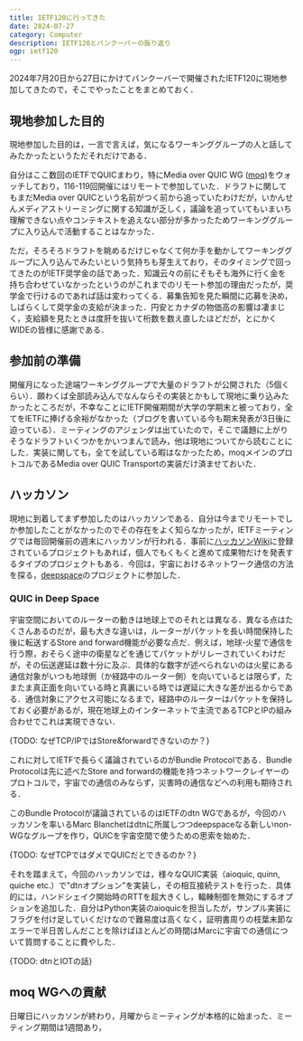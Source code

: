 ```yaml
---
title: IETF120に行ってきた
date: 2024-07-27
category: Computer
description: IETF120とバンクーバーの振り返り
ogp: ietf120
---
```


2024年7月20日から27日にかけてバンクーバーで開催されたIETF120に現地参加してきたので，そこでやったことをまとめておく．

## 現地参加した目的
現地参加した目的は，一言で言えば，気になるワーキンググループの人と話してみたかったというただそれだけである．

自分はここ数回のIETFでQUICまわり，特にMedia over QUIC WG ([moq](https://datatracker.ietf.org/wg/moq/about/))をウォッチしており，116-119回開催にはリモートで参加していた．ドラフトに関してもまだMedia over QUICという名前がつく前から追っていたわけだが，いかんせんメディアストリーミングに関する知識が乏しく，議論を追っていてもいまいち理解できない点やコンテキストを追えない部分が多かったためワーキンググループに入り込んで活動することはなかった．

ただ，そろそろドラフトを眺めるだけじゃなくて何か手を動かしてワーキンググループに入り込んでみたいという気持ちも芽生えており，そのタイミングで回ってきたのがIETF奨学金の話であった．知識云々の前にそもそも海外に行く金を持ち合わせていなかったというのがこれまでのリモート参加の理由だったが，奨学金で行けるのであれば話は変わってくる．募集告知を見た瞬間に応募を決め，しばらくして奨学金の支給が決まった．円安とカナダの物価高の影響は凄まじく，支給額を見たときは度肝を抜いて桁数を数え直したほどだが，とにかくWIDEの皆様に感謝である．

## 参加前の準備
開催月になった途端ワーキンググループで大量のドラフトが公開された（5個くらい）．願わくば全部読み込んでなんならその実装とかもして現地に乗り込みたかったところだが，不幸なことにIETF開催期間が大学の学期末と被っており，全てをIETFに捧げる余裕がなかった（ブログを書いている今も期末発表が3日後に迫っている）．ミーティングのアジェンダは出ていたので，そこで議題に上がりそうなドラフトいくつかをかいつまんで読み，他は現地についてから読むことにした．実装に関しても，全てを試している暇はなかったため，moqメインのプロトコルであるMedia over QUIC Transportの実装だけ済ませておいた．

## ハッカソン
現地に到着してまず参加したのはハッカソンである．自分は今までリモートでしか参加したことがなかったのでその存在をよく知らなかったが，IETFミーティングでは毎回開催前の週末にハッカソンが行われる．事前に[ハッカソンWiki](https://wiki.ietf.org/en/meeting/120/hackathon)に登録されているプロジェクトもあれば，個人でもくもくと進めて成果物だけを発表するタイプのプロジェクトもある．今回は，宇宙におけるネットワーク通信の方法を探る，[deepspace](https://deepspace.github.io)のプロジェクトに参加した．

### QUIC in Deep Space
宇宙空間においてのルーターの動きは地球上でのそれとは異なる．異なる点はたくさんあるのだが，最も大きな違いは，ルーターがパケットを長い時間保持した後に転送するStore and forward機能が必要な点だ．例えば，地球-火星で通信を行う際，おそらく途中の衛星などを通じてパケットがリレーされていくわけだが，その伝送遅延は数十分に及ぶ．具体的な数字が述べられないのは火星にある通信対象がいつも地球側（か経路中のルーター側）を向いているとは限らず，たまたま真正面を向いている時と真裏にいる時では遅延に大きな差が出るからである．通信対象にアクセス可能になるまで，経路中のルーターはパケットを保持しておく必要があるが，現在地球上のインターネットで主流であるTCPとIPの組み合わせでこれは実現できない．

{TODO: なぜTCP/IPではStore&forwardできないのか？}

これに対してIETFで長らく議論されているのがBundle Protocolである．Bundle Protocolは先に述べたStore and forwardの機能を持つネットワークレイヤーのプロトコルで，宇宙での通信のみならず，災害時の通信などへの利用も期待される．

このBundle Protocolが議論されているのはIETFのdtn WGであるが，今回のハッカソンを率いるMarc Blanchetはdtnに所属しつつdeepspaceなる新しいnon-WGなグループを作り，QUICを宇宙空間で使うための思索を始めた．

{TODO: なぜTCPではダメでQUICだとできるのか？}

それを踏まえて，今回のハッカソンでは，様々なQUIC実装（aioquic, quinn, quiche etc.）で"dtnオプション"を実装し，その相互接続テストを行った．具体的には，ハンドシェイク開始時のRTTを超大きくし，輻輳制御を無効にするオプションを追加した．自分はPython実装のaioquicを担当したが，サンプル実装にフラグを付け足していくだけなので難易度は高くなく，証明書周りの枝葉末節なエラーで半日苦しんだことを除けばほとんどの時間はMarcに宇宙での通信について質問することに費やした．

{TODO: dtnとIOTの話}

## moq WGへの貢献
日曜日にハッカソンが終わり，月曜からミーティングが本格的に始まった．ミーティング期間は1週間あり，
